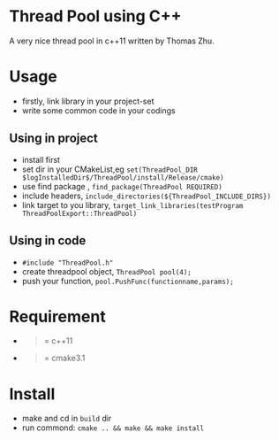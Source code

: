 # Thread Pool using C++
A very nice thread pool in c++11 written by Thomas Zhu.

# Usage
* firstly, link library in your project-set
* write some common code in your codings

## Using in project
* install first
* set dir in your CMakeList,eg `set(ThreadPool_DIR $logInstalledDir$/ThreadPool/install/Release/cmake) `
* use find package , `find_package(ThreadPool REQUIRED)`
* include headers, `include_directories(${ThreadPool_INCLUDE_DIRS})`
* link target to you library, `target_link_libraries(testProgram ThreadPoolExport::ThreadPool)`

## Using in code
* `#include "ThreadPool.h"`
* create threadpool object, `ThreadPool pool(4);`
* push your function, `pool.PushFunc(functionname,params);`

# Requirement
* >= c++11
* >= cmake3.1

# Install
* make and cd in `build` dir
* run commond: `cmake .. && make && make install`

